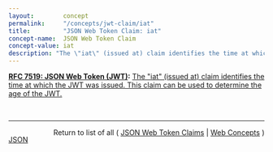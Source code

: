 ```yaml
---
layout:        concept
permalink:     "/concepts/jwt-claim/iat"
title:         "JSON Web Token Claim: iat"
concept-name:  JSON Web Token Claim
concept-value: iat
description: "The \"iat\" (issued at) claim identifies the time at which the JWT was issued. This claim can be used to determine the age of the JWT."
---
```


**[RFC 7519: JSON Web Token (JWT)](/specs/IETF/RFC/7519 "JSON Web Token (JWT) is a compact, URL-safe means of representing claims to be transferred between two parties. The claims in a JWT are encoded as a JSON object that is used as the payload of a JSON Web Signature (JWS) structure or as the plaintext of a JSON Web Encryption (JWE) structure, enabling the claims to be digitally signed or integrity protected with a Message Authentication Code (MAC) and/or encrypted."):** [The "iat" (issued at) claim identifies the time at which the JWT was issued. This claim can be used to determine the age of the JWT.](http://tools.ietf.org/html/rfc7519#section-4.1.6 "Read documentation for JSON Web Token Claim &#34;iat&#34;")

<br/>
<hr/>

<p style="float : left"><a href="./iat.json" title="JSON representing this particular Web Concept value">JSON</a></p>
<p style="text-align: right">Return to list of all ( <a href="../jwt-claims">JSON Web Token Claims</a> | <a href="../">Web Concepts</a> )</p>
